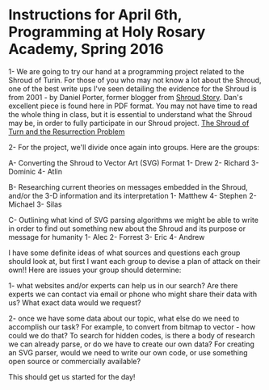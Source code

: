 # Instructions for April 6th, Programming at Holy Rosary Academy, Spring 2016


1- We are going to try our hand at a programming project related to the Shroud of Turin. For those of you who may not know a lot about the Shroud, one of the best write ups I've seen detailing the evidence for the Shroud is from 2001 - by Daniel Porter, former blogger from [Shroud Story](http://shroudstory.com). Dan's excellent piece is found here in PDF format. You may not have time to read the whole thing in class, but it is essential to understand what the Shroud may be, in order to fully participate in our Shroud project.
[The Shroud of Turn and the Resurrection Problem](https://www.shroud.com/pdfs/porter1.pdf)

2- For the project, we'll divide once again into groups.  Here are the groups:

A- Converting the Shroud to Vector Art (SVG) Format
	1- Drew
	2- Richard
	3- Dominic
	4- Atlin
	
B- Researching current theories on messages embedded in the Shroud, and/or the 3-D information and its interpretation
	1- Matthew
	4- Stephen
	2- Michael
  3- Silas
	
C- Outlining what kind of SVG parsing algorithms we might be able to write in order to find out something new about the Shroud and its purpose or message for humanity
	1- Alec
	2- Forrest
	3- Eric
  4- Andrew
	
I have some definite ideas of what sources and questions each group should look at, but first I want  each group to devise a plan of attack on their own!! Here are issues your group should determine:

1- what websites and/or experts can help us in our search? Are there experts we can contact via email or phone who might share their data with us? What exact data would we request?

2- once we have some data about our topic, what else do we need to accomplish our task? For example, to convert from bitmap to vector - how could we do that? To search for hidden codes, is there a body of research we can already parse, or do we have to create our own data? For creating an SVG parser, would we need to write our own code, or use something open source or commercially available? 

This should get us started for the day!